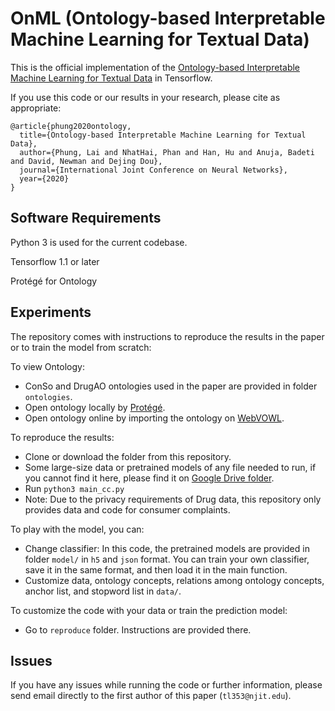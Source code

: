 # OnML (Ontology-based Interpretable Machine Learning for Textual Data)

This is the official implementation of the [Ontology-based Interpretable Machine Learning for Textual Data](https://arxiv.org/pdf/2004.00204.pdf) in Tensorflow.

If you use this code or our results in your research, please cite as appropriate:

```
@article{phung2020ontology,
  title={Ontology-based Interpretable Machine Learning for Textual Data},
  author={Phung, Lai and NhatHai, Phan and Han, Hu and Anuja, Badeti and David, Newman and Dejing Dou},
  journal={International Joint Conference on Neural Networks},
  year={2020}
}
```


## Software Requirements

Python 3 is used for the current codebase.

Tensorflow 1.1 or later

Protégé for Ontology


## Experiments
The repository comes with instructions to reproduce the results in the paper or to train the model from scratch:

To view Ontology:
+ ConSo and DrugAO ontologies used in the paper are provided in folder `ontologies`.
+ Open ontology locally by [Protégé](https://protege.stanford.edu/products.php).
+ Open ontology online by importing the ontology on [WebVOWL](http://vowl.visualdataweb.org/webvowl.html).

To reproduce the results:
+ Clone or download the folder from this repository.
+ Some large-size data or pretrained models of any file needed to run, if you cannot find it here, please find it on [Google Drive folder](https://drive.google.com/drive/folders/17w6RLR5pTG8BfXN-039YWBMnJWrYGKmK?usp=sharing). 
+ Run `python3 main_cc.py`
+ Note: Due to the privacy requirements of Drug data, this repository only provides data and code for consumer complaints. 

To play with the model, you can:
+ Change classifier: In this code, the pretrained models are provided in folder `model/` in `h5` and `json` format. You can train your own classifier, save it in the same format, and then load it in the main function.
+ Customize data, ontology concepts, relations among ontology concepts, anchor list, and stopword list in `data/`.

To customize the code with your data or train the prediction model:
+ Go to `reproduce` folder. Instructions are provided there. 

## Issues
If you have any issues while running the code or further information, please send email directly to the first author of this paper (`tl353@njit.edu`). 
